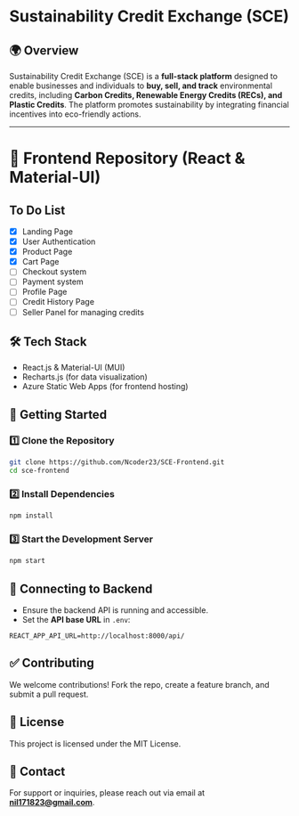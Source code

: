 # Sustainability Credit Exchange (SCE)

## 🌍 Overview
Sustainability Credit Exchange (SCE) is a **full-stack platform** designed to enable businesses and individuals to **buy, sell, and track** environmental credits, including **Carbon Credits, Renewable Energy Credits (RECs), and Plastic Credits**. The platform promotes sustainability by integrating financial incentives into eco-friendly actions.

---

# 📌 Frontend Repository (React & Material-UI)

## To Do List
- [x] Landing Page
- [x] User Authentication
- [x] Product Page
- [x] Cart Page
- [ ] Checkout system
- [ ] Payment system
- [ ] Profile Page
- [ ] Credit History Page
- [ ] Seller Panel for managing credits
## 🛠️ Tech Stack
- React.js & Material-UI (MUI)
- Recharts.js (for data visualization)
- Azure Static Web Apps (for frontend hosting)

## 🚀 Getting Started
### **1️⃣ Clone the Repository**
```sh
git clone https://github.com/Ncoder23/SCE-Frontend.git
cd sce-frontend
```

### **2️⃣ Install Dependencies**
```sh
npm install
```

### **3️⃣ Start the Development Server**
```sh
npm start
```

## 🔗 Connecting to Backend
- Ensure the backend API is running and accessible.
- Set the **API base URL** in `.env`:
```
REACT_APP_API_URL=http://localhost:8000/api/
```

## ✅ Contributing
We welcome contributions! Fork the repo, create a feature branch, and submit a pull request.

## 📜 License
This project is licensed under the MIT License.

## 🤝 Contact
For support or inquiries, please reach out via email at **nil171823@gmail.com**.


